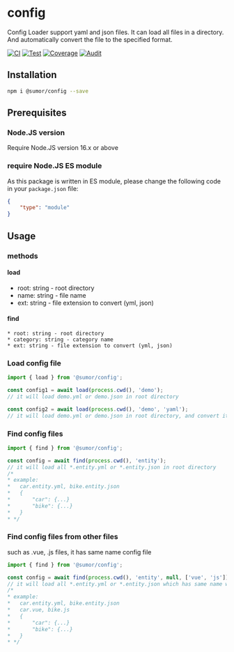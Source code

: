 # config
Config Loader support yaml and json files. It can load all files in a directory.
And automatically convert the file to the specified format.

[![CI](https://github.com/sumor-cloud/config/actions/workflows/ci.yml/badge.svg)](https://github.com/sumor-cloud/config/actions/workflows/ci.yml)
[![Test](https://github.com/sumor-cloud/config/actions/workflows/ut.yml/badge.svg)](https://github.com/sumor-cloud/config/actions/workflows/ut.yml)
[![Coverage](https://github.com/sumor-cloud/config/actions/workflows/coverage.yml/badge.svg)](https://github.com/sumor-cloud/config/actions/workflows/coverage.yml)
[![Audit](https://github.com/sumor-cloud/config/actions/workflows/audit.yml/badge.svg)](https://github.com/sumor-cloud/config/actions/workflows/audit.yml)

## Installation
```bash
npm i @sumor/config --save
```

## Prerequisites

### Node.JS version
Require Node.JS version 16.x or above

### require Node.JS ES module
As this package is written in ES module,
please change the following code in your ```package.json``` file:
```json
{
    "type": "module"
}
```

## Usage

### methods

#### load
 * root: string - root directory
 * name: string - file name
 * ext: string - file extension to convert (yml, json)

#### find
    * root: string - root directory
    * category: string - category name
    * ext: string - file extension to convert (yml, json)

### Load config file

```javascript
import { load } from '@sumor/config';

const config1 = await load(process.cwd(), 'demo');
// it will load demo.yml or demo.json in root directory

const config2 = await load(process.cwd(), 'demo', 'yaml');
// it will load demo.yml or demo.json in root directory, and convert it to yaml format file

```

### Find config files

```javascript
import { find } from '@sumor/config';

const config = await find(process.cwd(), 'entity');
// it will load all *.entity.yml or *.entity.json in root directory
/*
* example:
*   car.entity.yml, bike.entity.json
*   {
*       "car": {...}
*       "bike": {...}
*   }
* */
```

### Find config files from other files
such as .vue, .js files, it has same name config file

```javascript
import { find } from '@sumor/config';

const config = await find(process.cwd(), 'entity', null, ['vue', 'js']);
// it will load all *.entity.yml or *.entity.json which has same name with *.vue or *.js in root directory
/*
* example:
*   car.entity.yml, bike.entity.json
*   car.vue, bike.js
*   {
*       "car": {...}
*       "bike": {...}
*   }
* */
```